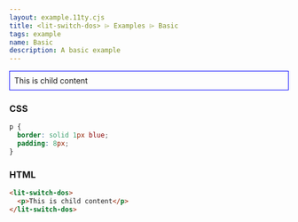 ```yaml
---
layout: example.11ty.cjs
title: <lit-switch-dos> ⌲ Examples ⌲ Basic
tags: example
name: Basic
description: A basic example
---
```


<style>
  lit-switch-dos p {
    border: solid 1px blue;
    padding: 8px;
  }
</style>
<lit-switch-dos>
  <p>This is child content</p>
</lit-switch-dos>

<h3>CSS</h3>

```css
p {
  border: solid 1px blue;
  padding: 8px;
}
```

<h3>HTML</h3>

```html
<lit-switch-dos>
  <p>This is child content</p>
</lit-switch-dos>
```
